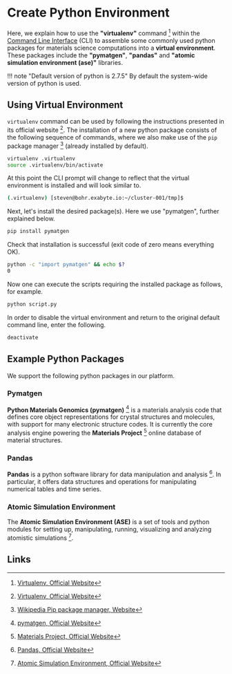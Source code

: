 # Create Python Environment

Here, we explain how to use the **"virtualenv"** command [^1] within the [Command Line Interface](../overview.md) (CLI) to assemble some commonly used python packages for materials science computations into a **virtual environment**. These packages include the **"pymatgen"**, **"pandas"** and **"atomic simulation environment (ase)"** libraries.

!!! note "Default version of python is 2.7.5"
    By default the system-wide version of python is used.

## Using Virtual Environment

`virtualenv` command can be used by following the instructions presented in its official website [^1]. The installation of a new python package consists of the following sequence of commands, where we also make use of the `pip` package manager [^2] (already installed by default).

```bash
virtualenv .virtualenv
source .virtualenv/bin/activate
```

At this point the CLI prompt will change to reflect that the virtual environment is installed and will look similar to.

```bash
(.virtualenv) [steven@bohr.exabyte.io:~/cluster-001/tmp]$
```

Next, let's install the desired package(s). Here we use "pymatgen", further explained below.

```bash
pip install pymatgen
```

Check that installation is successful (exit code of zero means everything OK).

```bash
python -c "import pymatgen" && echo $?
0
```

Now one can execute the scripts requiring the installed package as follows, for example.

```bash
python script.py
```

In order to disable the virtual environment and return to the original default command line, enter the following.

```bash
deactivate
```

## Example Python Packages

We support the following python packages in our platform.

### Pymatgen

**Python Materials Genomics (pymatgen)** [^3] is a materials analysis code that defines core object representations for crystal structures and molecules, with support for many electronic structure codes. It is currently the core analysis engine powering the **Materials Project** [^4] online database of material structures. 

### Pandas 
 
**Pandas** is a python software library for data manipulation and analysis [^5]. In particular, it offers data structures and operations for manipulating numerical tables and time series.

### Atomic Simulation Environment

The **Atomic Simulation Environment (ASE)** is a set of tools and python modules for setting up, manipulating, running, visualizing and analyzing atomistic simulations [^6]. 

## Links

[^1]: [Virtualenv, Official Website](https://virtualenv.pypa.io)

[^2]: [Wikipedia Pip package manager, Website](https://en.wikipedia.org/wiki/Pip_(package_manager))

[^3]: [pymatgen, Official Website](http://www.pymatgen.org)

[^4]: [Materials Project, Official Website](https://materialsproject.org/)

[^5]: [Pandas, Official Website](https://pandas.pydata.org/)

[^6]: [Atomic Simulation Environment, Official Website](https://wiki.fysik.dtu.dk/ase/)
